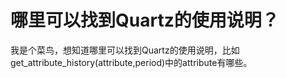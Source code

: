 # 哪里可以找到Quartz的使用说明？

我是个菜鸟，想知道哪里可以找到Quartz的使用说明，比如get_attribute_history(attribute,period)中的attribute有哪些。